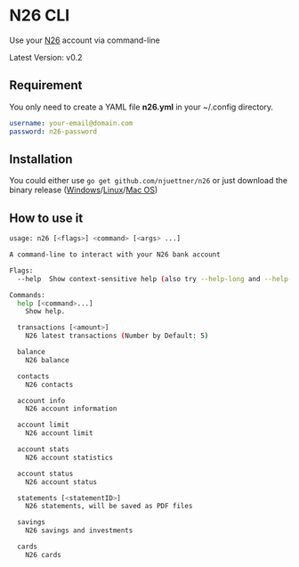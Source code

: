 # N26 CLI

Use your [N26](https://n26.com) account via command-line

Latest Version: v0.2

## Requirement

You only need to create a YAML file **n26.yml** in your ~/.config directory.

```yaml
username: your-email@domain.com
password: n26-password
```

## Installation

You could either use `go get github.com/njuettner/n26` or just download the binary release ([Windows](https://github.com/njuettner/n26/releases/download/v0.2/n26_windows_amd64.exe)/[Linux](https://github.com/njuettner/n26/releases/download/v0.2/n26_linux_amd64)/[Mac OS](https://github.com/njuettner/n26/releases/download/v0.2/n26_darwin_amd64))

## How to use it

```bash
usage: n26 [<flags>] <command> [<args> ...]

A command-line to interact with your N26 bank account

Flags:
  --help  Show context-sensitive help (also try --help-long and --help-man).

Commands:
  help [<command>...]
    Show help.

  transactions [<amount>]
    N26 latest transactions (Number by Default: 5)

  balance
    N26 balance

  contacts
    N26 contacts

  account info
    N26 account information

  account limit
    N26 account limit

  account stats
    N26 account statistics

  account status
    N26 account status

  statements [<statementID>]
    N26 statements, will be saved as PDF files

  savings
    N26 savings and investments

  cards
    N26 cards
```